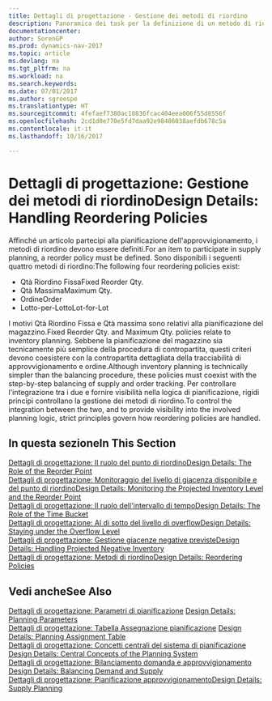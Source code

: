 ```yaml
---
title: Dettagli di progettazione - Gestione dei metodi di riordino
description: Panoramica dei task per la definizione di un metodo di riordino nella pianificazione dell'approvvigionamento.
documentationcenter: 
author: SorenGP
ms.prod: dynamics-nav-2017
ms.topic: article
ms.devlang: na
ms.tgt_pltfrm: na
ms.workload: na
ms.search.keywords: 
ms.date: 07/01/2017
ms.author: sgroespe
ms.translationtype: HT
ms.sourcegitcommit: 4fefaef7380ac10836fcac404eea006f55d8556f
ms.openlocfilehash: 2cd1d0e770e5fd7daa92e98486038aefdb678c5a
ms.contentlocale: it-it
ms.lasthandoff: 10/16/2017

---
```

# <a name="design-details-handling-reordering-policies"></a><span data-ttu-id="05787-103">Dettagli di progettazione: Gestione dei metodi di riordino</span><span class="sxs-lookup"><span data-stu-id="05787-103">Design Details: Handling Reordering Policies</span></span>
<span data-ttu-id="05787-104">Affinché un articolo partecipi alla pianificazione dell'approvvigionamento, i metodi di riordino devono essere definiti.</span><span class="sxs-lookup"><span data-stu-id="05787-104">For an item to participate in supply planning, a reorder policy must be defined.</span></span> <span data-ttu-id="05787-105">Sono disponibili i seguenti quattro metodi di riordino:</span><span class="sxs-lookup"><span data-stu-id="05787-105">The following four reordering policies exist:</span></span>  
  
* <span data-ttu-id="05787-106">Qtà Riordino Fissa</span><span class="sxs-lookup"><span data-stu-id="05787-106">Fixed Reorder Qty.</span></span>  
* <span data-ttu-id="05787-107">Qtà Massima</span><span class="sxs-lookup"><span data-stu-id="05787-107">Maximum Qty.</span></span>  
* <span data-ttu-id="05787-108">Ordine</span><span class="sxs-lookup"><span data-stu-id="05787-108">Order</span></span>  
* <span data-ttu-id="05787-109">Lotto-per-Lotto</span><span class="sxs-lookup"><span data-stu-id="05787-109">Lot-for-Lot</span></span>  
  
<span data-ttu-id="05787-110">I motivi Qtà Riordino Fissa e Qtà massima sono relativi alla pianificazione del magazzino.</span><span class="sxs-lookup"><span data-stu-id="05787-110">Fixed Reorder Qty. and Maximum Qty. policies relate to inventory planning.</span></span> <span data-ttu-id="05787-111">Sebbene la pianificazione del magazzino sia tecnicamente più semplice della procedura di contropartita, questi criteri devono coesistere con la contropartita dettagliata della tracciabilità di approvvigionamento e ordine.</span><span class="sxs-lookup"><span data-stu-id="05787-111">Although inventory planning is technically simpler than the balancing procedure, these policies must coexist with the step-by-step balancing of supply and order tracking.</span></span> <span data-ttu-id="05787-112">Per controllare l'integrazione tra i due e fornire visibilità nella logica di pianificazione, rigidi principi controllano la gestione dei metodi di riordino.</span><span class="sxs-lookup"><span data-stu-id="05787-112">To control the integration between the two, and to provide visibility into the involved planning logic, strict principles govern how reordering policies are handled.</span></span>  
  
## <a name="in-this-section"></a><span data-ttu-id="05787-113">In questa sezione</span><span class="sxs-lookup"><span data-stu-id="05787-113">In This Section</span></span>  
[<span data-ttu-id="05787-114">Dettagli di progettazione: Il ruolo del punto di riordino</span><span class="sxs-lookup"><span data-stu-id="05787-114">Design Details: The Role of the Reorder Point</span></span>](design-details-the-role-of-the-reorder-point.md)  
[<span data-ttu-id="05787-115">Dettagli di progettazione: Monitoraggio del livello di giacenza disponibile e del punto di riordino</span><span class="sxs-lookup"><span data-stu-id="05787-115">Design Details: Monitoring the Projected Inventory Level and the Reorder Point</span></span>](design-details-monitoring-the-projected-inventory-level-and-the-reorder-point.md)  
[<span data-ttu-id="05787-116">Dettagli di progettazione: Il ruolo dell'intervallo di tempo</span><span class="sxs-lookup"><span data-stu-id="05787-116">Design Details: The Role of the Time Bucket</span></span>](design-details-the-role-of-the-time-bucket.md)  
[<span data-ttu-id="05787-117">Dettagli di progettazione: Al di sotto del livello di overflow</span><span class="sxs-lookup"><span data-stu-id="05787-117">Design Details: Staying under the Overflow Level</span></span>](design-details-staying-under-the-overflow-level.md)  
[<span data-ttu-id="05787-118">Dettagli di progettazione: Gestione giacenze negative previste</span><span class="sxs-lookup"><span data-stu-id="05787-118">Design Details: Handling Projected Negative Inventory</span></span>](design-details-handling-projected-negative-inventory.md)  
[<span data-ttu-id="05787-119">Dettagli di progettazione: Metodi di riordino</span><span class="sxs-lookup"><span data-stu-id="05787-119">Design Details: Reordering Policies</span></span>](design-details-reordering-policies.md)  
  
## <a name="see-also"></a><span data-ttu-id="05787-120">Vedi anche</span><span class="sxs-lookup"><span data-stu-id="05787-120">See Also</span></span>  
<span data-ttu-id="05787-121">[Dettagli di progettazione: Parametri di pianificazione](design-details-planning-parameters.md) </span><span class="sxs-lookup"><span data-stu-id="05787-121">[Design Details: Planning Parameters](design-details-planning-parameters.md) </span></span>  
<span data-ttu-id="05787-122">[Dettagli di progettazione: Tabella Assegnazione pianificazione](design-details-planning-assignment-table.md) </span><span class="sxs-lookup"><span data-stu-id="05787-122">[Design Details: Planning Assignment Table](design-details-planning-assignment-table.md) </span></span>  
<span data-ttu-id="05787-123">[Dettagli di progettazione: Concetti centrali del sistema di pianificazione](design-details-central-concepts-of-the-planning-system.md) </span><span class="sxs-lookup"><span data-stu-id="05787-123">[Design Details: Central Concepts of the Planning System](design-details-central-concepts-of-the-planning-system.md) </span></span>  
<span data-ttu-id="05787-124">[Dettagli di progettazione: Bilanciamento domanda e approvvigionamento](design-details-balancing-demand-and-supply.md) </span><span class="sxs-lookup"><span data-stu-id="05787-124">[Design Details: Balancing Demand and Supply](design-details-balancing-demand-and-supply.md) </span></span>  
[<span data-ttu-id="05787-125">Dettagli di progettazione: Pianificazione approvvigionamento</span><span class="sxs-lookup"><span data-stu-id="05787-125">Design Details: Supply Planning</span></span>](design-details-supply-planning.md)
